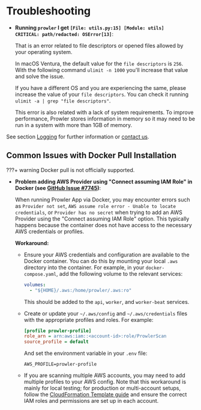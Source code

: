 # Troubleshooting

- **Running `prowler` I get `[File: utils.py:15] [Module: utils]	CRITICAL: path/redacted: OSError[13]`**:

    That is an error related to file descriptors or opened files allowed by your operating system.

    In macOS Ventura, the default value for the `file descriptors` is `256`. With the following command `ulimit -n 1000` you'll increase that value and solve the issue.

    If you have a different OS and you are experiencing the same, please increase the value of your `file descriptors`. You can check it running `ulimit -a | grep "file descriptors"`.

    This error is also related with a lack of system requirements. To improve performance, Prowler stores information in memory so it may need to be run in a system with more than 1GB of memory.


See section [Logging](./tutorials/logging.md) for further information or [contact us](./contact.md).

## Common Issues with Docker Pull Installation

???+ warning
    Docker pull is not officially supported.

- **Problem adding AWS Provider using "Connect assuming IAM Role" in Docker (see [GitHub Issue #7745](https://github.com/prowler-cloud/prowler/issues/7745))**:

    When running Prowler App via Docker, you may encounter errors such as `Provider not set`, `AWS assume role error - Unable to locate credentials`, or `Provider has no secret` when trying to add an AWS Provider using the "Connect assuming IAM Role" option. This typically happens because the container does not have access to the necessary AWS credentials or profiles.

    **Workaround:**
    - Ensure your AWS credentials and configuration are available to the Docker container. You can do this by mounting your local `.aws` directory into the container. For example, in your `docker-compose.yaml`, add the following volume to the relevant services:

      ```yaml
      volumes:
        - "${HOME}/.aws:/home/prowler/.aws:ro"
      ```
      This should be added to the `api`, `worker`, and `worker-beat` services.

    - Create or update your `~/.aws/config` and `~/.aws/credentials` files with the appropriate profiles and roles. For example:

      ```ini
      [profile prowler-profile]
      role_arn = arn:aws:iam::<account-id>:role/ProwlerScan
      source_profile = default
      ```
      And set the environment variable in your `.env` file:

      ```env
      AWS_PROFILE=prowler-profile
      ```
    - If you are scanning multiple AWS accounts, you may need to add multiple profiles to your AWS config. Note that this workaround is mainly for local testing; for production or multi-account setups, follow the [CloudFormation Template guide](https://github.com/prowler-cloud/prowler/issues/7745) and ensure the correct IAM roles and permissions are set up in each account.
